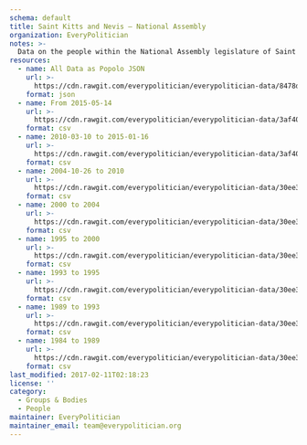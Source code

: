 ```yaml
---
schema: default
title: Saint Kitts and Nevis — National Assembly
organization: EveryPolitician
notes: >-
  Data on the people within the National Assembly legislature of Saint Kitts and Nevis.
resources:
  - name: All Data as Popolo JSON
    url: >-
      https://cdn.rawgit.com/everypolitician/everypolitician-data/8478de2bf41a7aeb9d3c1da98b09b151cef726a5/data/Saint_Kitts_and_Nevis/Assembly/ep-popolo-v1.0.json
    format: json
  - name: From 2015-05-14
    url: >-
      https://cdn.rawgit.com/everypolitician/everypolitician-data/3af40f0623d9a618982015e3d7c461b54f85dbc8/data/Saint_Kitts_and_Nevis/Assembly/term-2015.csv
    format: csv
  - name: 2010-03-10 to 2015-01-16
    url: >-
      https://cdn.rawgit.com/everypolitician/everypolitician-data/3af40f0623d9a618982015e3d7c461b54f85dbc8/data/Saint_Kitts_and_Nevis/Assembly/term-2010.csv
    format: csv
  - name: 2004-10-26 to 2010
    url: >-
      https://cdn.rawgit.com/everypolitician/everypolitician-data/30ee36a4c334c378e5627a05f103fa4b62ca0395/data/Saint_Kitts_and_Nevis/Assembly/term-2004.csv
    format: csv
  - name: 2000 to 2004
    url: >-
      https://cdn.rawgit.com/everypolitician/everypolitician-data/30ee36a4c334c378e5627a05f103fa4b62ca0395/data/Saint_Kitts_and_Nevis/Assembly/term-2000.csv
    format: csv
  - name: 1995 to 2000
    url: >-
      https://cdn.rawgit.com/everypolitician/everypolitician-data/30ee36a4c334c378e5627a05f103fa4b62ca0395/data/Saint_Kitts_and_Nevis/Assembly/term-1995.csv
    format: csv
  - name: 1993 to 1995
    url: >-
      https://cdn.rawgit.com/everypolitician/everypolitician-data/30ee36a4c334c378e5627a05f103fa4b62ca0395/data/Saint_Kitts_and_Nevis/Assembly/term-1993.csv
    format: csv
  - name: 1989 to 1993
    url: >-
      https://cdn.rawgit.com/everypolitician/everypolitician-data/30ee36a4c334c378e5627a05f103fa4b62ca0395/data/Saint_Kitts_and_Nevis/Assembly/term-1989.csv
    format: csv
  - name: 1984 to 1989
    url: >-
      https://cdn.rawgit.com/everypolitician/everypolitician-data/30ee36a4c334c378e5627a05f103fa4b62ca0395/data/Saint_Kitts_and_Nevis/Assembly/term-1984.csv
    format: csv
last_modified: 2017-02-11T02:18:23
license: ''
category:
  - Groups & Bodies
  - People
maintainer: EveryPolitician
maintainer_email: team@everypolitician.org
---
```


